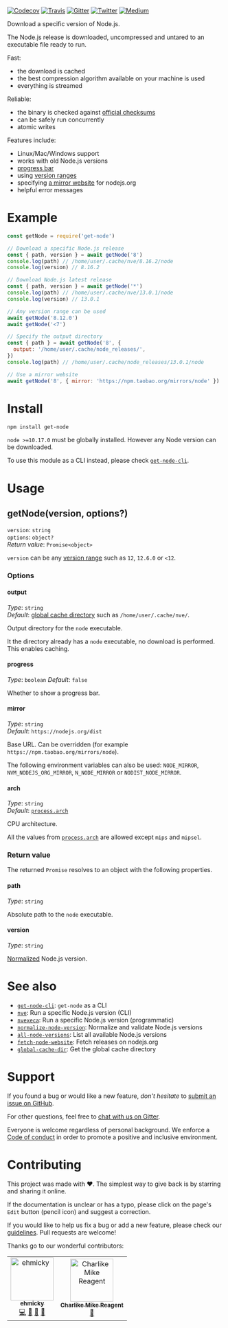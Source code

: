 [![Codecov](https://img.shields.io/codecov/c/github/ehmicky/get-node.svg?label=tested&logo=codecov)](https://codecov.io/gh/ehmicky/get-node)
[![Travis](https://img.shields.io/badge/cross-platform-4cc61e.svg?logo=travis)](https://travis-ci.org/ehmicky/get-node)
[![Gitter](https://img.shields.io/gitter/room/ehmicky/get-node.svg?logo=gitter)](https://gitter.im/ehmicky/get-node)
[![Twitter](https://img.shields.io/badge/%E2%80%8B-twitter-4cc61e.svg?logo=twitter)](https://twitter.com/intent/follow?screen_name=ehmicky)
[![Medium](https://img.shields.io/badge/%E2%80%8B-medium-4cc61e.svg?logo=medium)](https://medium.com/@ehmicky)

Download a specific version of Node.js.

The Node.js release is downloaded, uncompressed and untared to an executable
file ready to run.

Fast:

- the download is cached
- the best compression algorithm available on your machine is used
- everything is streamed

Reliable:

- the binary is checked against
  [official checksums](https://github.com/nodejs/node#verifying-binaries)
- can be safely run concurrently
- atomic writes

Features include:

- Linux/Mac/Windows support
- works with old Node.js versions
- [progress bar](#progress)
- using [version ranges](#getnodeversion-options)
- specifying [a mirror website](#mirror) for nodejs.org
- helpful error messages

# Example

<!-- Remove 'eslint-skip' once estree supports top-level await -->
<!-- eslint-skip -->

```js
const getNode = require('get-node')

// Download a specific Node.js release
const { path, version } = await getNode('8')
console.log(path) // /home/user/.cache/nve/8.16.2/node
console.log(version) // 8.16.2

// Download Node.js latest release
const { path, version } = await getNode('*')
console.log(path) // /home/user/.cache/nve/13.0.1/node
console.log(version) // 13.0.1

// Any version range can be used
await getNode('8.12.0')
await getNode('<7')

// Specify the output directory
const { path } = await getNode('8', {
  output: '/home/user/.cache/node_releases/',
})
console.log(path) // /home/user/.cache/node_releases/13.0.1/node

// Use a mirror website
await getNode('8', { mirror: 'https://npm.taobao.org/mirrors/node' })
```

# Install

```bash
npm install get-node
```

`node >=10.17.0` must be globally installed. However any Node version can be
downloaded.

To use this module as a CLI instead, please check
[`get-node-cli`](https://github.com/ehmicky/get-node-cli).

# Usage

## getNode(version, options?)

`version`: `string`\
`options`: `object?`\
_Return value_: `Promise<object>`

`version` can be any [version range](https://github.com/npm/node-semver) such as
`12`, `12.6.0` or `<12`.

### Options

#### output

_Type_: `string`\
_Default_: [global cache directory](https://github.com/ehmicky/global-cache-dir)
such as `/home/user/.cache/nve/`.

Output directory for the `node` executable.

It the directory already has a `node` executable, no download is performed. This
enables caching.

#### progress

_Type_: `boolean` _Default_: `false`

Whether to show a progress bar.

#### mirror

_Type_: `string`\
_Default_: `https://nodejs.org/dist`

Base URL. Can be overridden (for example `https://npm.taobao.org/mirrors/node`).

The following environment variables can also be used: `NODE_MIRROR`,
`NVM_NODEJS_ORG_MIRROR`, `N_NODE_MIRROR` or `NODIST_NODE_MIRROR`.

#### arch

_Type_: `string`\
_Default_: [`process.arch`](https://nodejs.org/api/process.html#process_process_arch)

CPU architecture.

All the values from
[`process.arch`](https://nodejs.org/api/process.html#process_process_arch) are
allowed except `mips` and `mipsel`.

### Return value

The returned `Promise` resolves to an object with the following properties.

#### path

_Type_: `string`

Absolute path to the `node` executable.

#### version

_Type_: `string`

[Normalized](https://github.com/ehmicky/normalize-node-version) Node.js version.

# See also

- [`get-node-cli`](https://github.com/ehmicky/get-node-cli): `get-node` as a CLI
- [`nve`](https://github.com/ehmicky/nve): Run a specific Node.js version (CLI)
- [`nvexeca`](https://github.com/ehmicky/nve): Run a specific Node.js version
  (programmatic)
- [`normalize-node-version`](https://github.com/ehmicky/normalize-node-version):
  Normalize and validate Node.js versions
- [`all-node-versions`](https://github.com/ehmicky/all-node-versions): List all
  available Node.js versions
- [`fetch-node-website`](https://github.com/ehmicky/fetch-node-website): Fetch
  releases on nodejs.org
- [`global-cache-dir`](https://github.com/ehmicky/global-cache-dir): Get the
  global cache directory

# Support

If you found a bug or would like a new feature, _don't hesitate_ to
[submit an issue on GitHub](../../issues).

For other questions, feel free to
[chat with us on Gitter](https://gitter.im/ehmicky/get-node).

Everyone is welcome regardless of personal background. We enforce a
[Code of conduct](CODE_OF_CONDUCT.md) in order to promote a positive and
inclusive environment.

# Contributing

This project was made with ❤️. The simplest way to give back is by starring and
sharing it online.

If the documentation is unclear or has a typo, please click on the page's `Edit`
button (pencil icon) and suggest a correction.

If you would like to help us fix a bug or add a new feature, please check our
[guidelines](CONTRIBUTING.md). Pull requests are welcome!

Thanks go to our wonderful contributors:

<!-- ALL-CONTRIBUTORS-LIST:START -->
<!-- prettier-ignore-start -->
<!-- markdownlint-disable -->
<table>
  <tr>
    <td align="center"><a href="https://twitter.com/ehmicky"><img src="https://avatars2.githubusercontent.com/u/8136211?v=4" width="100px;" alt="ehmicky"/><br /><sub><b>ehmicky</b></sub></a><br /><a href="https://github.com/ehmicky/get-node/commits?author=ehmicky" title="Code">💻</a> <a href="#design-ehmicky" title="Design">🎨</a> <a href="#ideas-ehmicky" title="Ideas, Planning, & Feedback">🤔</a> <a href="https://github.com/ehmicky/get-node/commits?author=ehmicky" title="Documentation">📖</a></td>
    <td align="center"><a href="https://tunnckoCore.com"><img src="https://avatars3.githubusercontent.com/u/5038030?v=4" width="100px;" alt="Charlike Mike Reagent"/><br /><sub><b>Charlike Mike Reagent</b></sub></a><br /><a href="https://github.com/ehmicky/get-node/issues?q=author%3AtunnckoCore" title="Bug reports">🐛</a></td>
  </tr>
</table>

<!-- markdownlint-enable -->
<!-- prettier-ignore-end -->

<!-- ALL-CONTRIBUTORS-LIST:END -->
